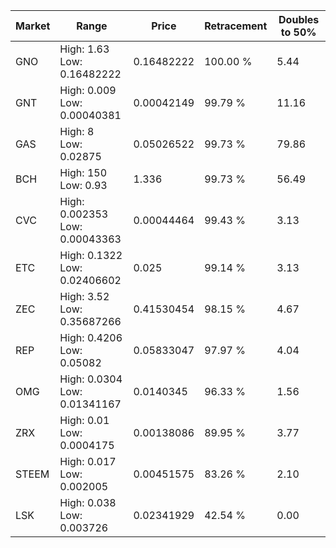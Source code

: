 | Market | Range | Price| Retracement | Doubles to 50% |
| --- | --- | --- | --- | --- |
| GNO | High: 1.63<br />Low: 0.16482222 | 0.16482222 | 100.00 % | 5.44 |
| GNT | High: 0.009<br />Low: 0.00040381 | 0.00042149 | 99.79 % | 11.16 |
| GAS | High: 8<br />Low: 0.02875 | 0.05026522 | 99.73 % | 79.86 |
| BCH | High: 150<br />Low: 0.93 | 1.336 | 99.73 % | 56.49 |
| CVC | High: 0.002353<br />Low: 0.00043363 | 0.00044464 | 99.43 % | 3.13 |
| ETC | High: 0.1322<br />Low: 0.02406602 | 0.025 | 99.14 % | 3.13 |
| ZEC | High: 3.52<br />Low: 0.35687266 | 0.41530454 | 98.15 % | 4.67 |
| REP | High: 0.4206<br />Low: 0.05082 | 0.05833047 | 97.97 % | 4.04 |
| OMG | High: 0.0304<br />Low: 0.01341167 | 0.0140345 | 96.33 % | 1.56 |
| ZRX | High: 0.01<br />Low: 0.0004175 | 0.00138086 | 89.95 % | 3.77 |
| STEEM | High: 0.017<br />Low: 0.002005 | 0.00451575 | 83.26 % | 2.10 |
| LSK | High: 0.038<br />Low: 0.003726 | 0.02341929 | 42.54 % | 0.00 |
